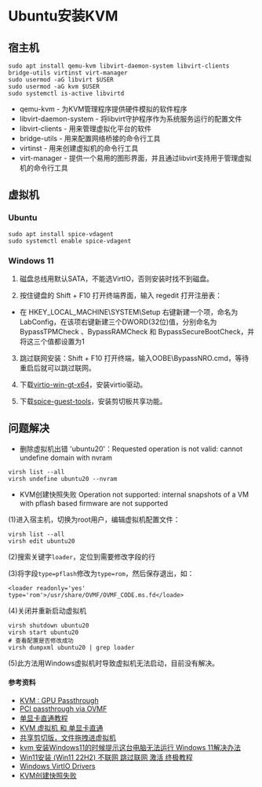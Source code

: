 # Ubuntu安装KVM

## 宿主机

```
sudo apt install qemu-kvm libvirt-daemon-system libvirt-clients bridge-utils virtinst virt-manager
sudo usermod -aG libvirt $USER
sudo usermod -aG kvm $USER
sudo systemctl is-active libvirtd
```

- qemu-kvm - 为KVM管理程序提供硬件模拟的软件程序
- libvirt-daemon-system - 将libvirt守护程序作为系统服务运行的配置文件
- libvirt-clients - 用来管理虚拟化平台的软件
- bridge-utils - 用来配置网络桥接的命令行工具
- virtinst - 用来创建虚拟机的命令行工具
- virt-manager - 提供一个易用的图形界面，并且通过libvirt支持用于管理虚拟机的命令行工具

## 虚拟机

### Ubuntu

```
sudo apt install spice-vdagent
sudo systemctl enable spice-vdagent
```

### Windows 11

1. 磁盘总线用默认SATA，不能选VirtIO，否则安装时找不到磁盘。

2. 按住键盘的 Shift + F10 打开终端界面，输入 regedit 打开注册表：

- 在 HKEY_LOCAL_MACHINE\SYSTEM\Setup 右键新建一个项，命名为LabConfig，在该项右键新建三个DWORD(32位)值，分别命名为 BypassTPMCheck 、BypassRAMCheck 和 BypassSecureBootCheck，并将这三个值都设置为1

3. 跳过联网安装：Shift + F10 打开终端，输入OOBE\BypassNRO.cmd，等待重启后就可以跳过联网。

4. 下载[virtio-win-gt-x64](https://fedorapeople.org/groups/virt/virtio-win/direct-downloads/archive-virtio/?C=M;O=D)，安装virtio驱动。

5. 下载[spice-guest-tools](https://www.spice-space.org/download.html)，安装剪切板共享功能。

## 问题解决

- 删除虚拟机出错 'ubuntu20'：Requested operation is not valid: cannot undefine domain with nvram

```
virsh list --all
virsh undefine ubuntu20 --nvram
```

- KVM创建快照失败 Operation not supported: internal snapshots of a VM with pflash based firmware are not supported

(1)进入宿主机，切换为root用户，编辑虚拟机配置文件：

```
virsh list --all
virsh edit ubuntu20
```

(2)搜索关键字`loader`，定位到需要修改字段的行

(3)将字段`type=pflash`修改为`type=rom`，然后保存退出，如：

```
<loader readonly='yes' type='rom'>/usr/share/OVMF/OVMF_CODE.ms.fd</loade>
```

(4)关闭并重新启动虚拟机

```
virsh shutdown ubuntu20
virsh start ubuntu20
# 查看配置是否修改成功
virsh dumpxml ubuntu20 | grep loader
```

(5)此方法用Windows虚拟机时导致虚拟机无法启动，目前没有解决。

#### 参考资料

- [KVM : GPU Passthrough](https://www.server-world.info/en/note?os=Debian_12&p=kvm&f=13)
- [PCI passthrough via OVMF](https://wiki.archlinuxcn.org/wiki/PCI_passthrough_via_OVMF)
- [单显卡直通教程](https://liucreator.gitlab.io/zh/posts/0x0b-single-gpu-passthrough/main/)
- [KVM 虚拟机 和 单显卡直通](https://www.bilibili.com/read/cv12760387/)
- [共享剪切版，文件拖拽进虚拟机](https://blog.csdn.net/qq_33831360/article/details/123700719)
- [kvm 安装Windows11的时候提示这台电脑无法运行 Windows 11解决办法](https://blog.51cto.com/u_13849441/5684830)
- [Win11安装 (Win11 22H2) 不联网 跳过联网 激活 终极教程](https://blog.csdn.net/chen20170325/article/details/127615233)
- [Windows VirtIO Drivers](https://pve.proxmox.com/wiki/Windows_VirtIO_Drivers#Windows_OS_Support)
- [KVM创建快照失败](https://www.cnblogs.com/anderly/p/14977989.html)
